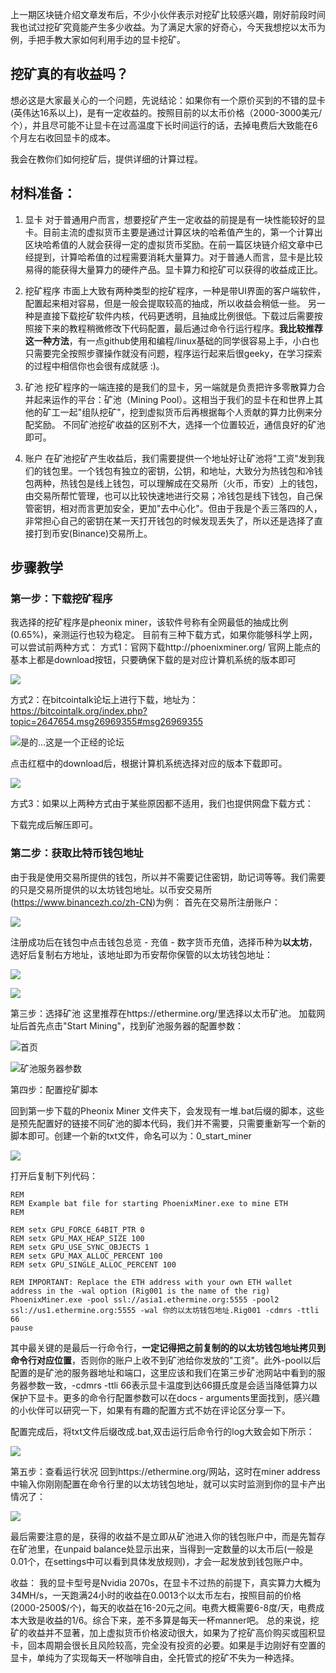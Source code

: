 上一期区块链介绍文章发布后，不少小伙伴表示对挖矿比较感兴趣，刚好前段时间我也试过挖矿究竟能产生多少收益。为了满足大家的好奇心，今天我想挖以太币为例，手把手教大家如何利用手边的显卡挖矿。

## 挖矿真的有收益吗？
想必这是大家最关心的一个问题，先说结论：如果你有一个原价买到的不错的显卡(英伟达16系以上)，是有一定收益的。按照目前的以太币价格（2000-3000美元/个），并且尽可能不让显卡在过高温度下长时间运行的话，去掉电费后大致能在6个月左右收回显卡的成本。

我会在教你们如何挖矿后，提供详细的计算过程。

## 材料准备：
1. 显卡
   对于普通用户而言，想要挖矿产生一定收益的前提是有一块性能较好的显卡。目前主流的虚拟货币主要是通过计算区块的哈希值产生的，第一个计算出区块哈希值的人就会获得一定的虚拟货币奖励。在前一篇区块链介绍文章中已经提到，计算哈希值的过程需要消耗大量算力。对于普通人而言，显卡是比较易得的能获得大量算力的硬件产品。显卡算力和挖矿可以获得的收益成正比。
2. 挖矿程序
   市面上大致有两种类型的挖矿程序，一种是带UI界面的客户端软件，配置起来相对容易，但是一般会提取较高的抽成，所以收益会稍低一些。
   另一种是直接下载挖矿软件内核，代码更透明，且抽成比例很低。下载过后需要按照接下来的教程稍微修改下代码配置，最后通过命令行运行程序。**我比较推荐这一种方法**，有一点github使用和编程/linux基础的同学很容易上手，小白也只需要完全按照步骤操作就没有问题，程序运行起来后很geeky，在学习探索的过程中相信你也会很有成就感 :)。

3. 矿池
   挖矿程序的一端连接的是我们的显卡，另一端就是负责把许多零散算力合并起来运作的平台：矿池（Mining Pool）。这相当于我们的显卡在和世界上其他的矿工一起"组队挖矿"，挖到虚拟货币后再根据每个人贡献的算力比例来分配奖励。
   不同矿池挖矿收益的区别不大，选择一个位置较近，通信良好的矿池即可。
4. 账户
   在矿池挖矿产生收益后，我们需要提供一个地址好让矿池将"工资"发到我们的钱包里。一个钱包有独立的密钥，公钥，和地址，大致分为热钱包和冷钱包两种，热钱包是线上钱包，可以理解成在交易所（火币，币安）上的钱包，由交易所帮忙管理，也可以比较快速地进行交易；冷钱包是线下钱包，自己保管密钥，相对而言更加安全，更加"去中心化"。但由于我是个丢三落四的人，非常担心自己的密钥在某一天打开钱包的时候发现丢失了，所以还是选择了直接打到币安(Binance)交易所上。

## 步骤教学
### 第一步：下载挖矿程序
我选择的挖矿程序是pheonix miner，该软件号称有全网最低的抽成比例(0.65%)，亲测运行也较为稳定。
目前有三种下载方式，如果你能够科学上网，可以尝试前两种方式：
方式1：官网下载http://phoenixminer.org/
官网上能点的基本上都是download按钮，只要确保下载的是对应计算机系统的版本即可


![](https://cdn.jsdelivr.net/gh/BulletTech2021/Pics/2021-6-20/1624201267936-1624201264(1).png)


方式2：在bitcointalk论坛上进行下载，地址为：https://bitcointalk.org/index.php?topic=2647654.msg26969355#msg26969355

![是的...这是一个正经的论坛](https://cdn.jsdelivr.net/gh/BulletTech2021/Pics/2021-6-20/1624199430976-image.png)

点击红框中的download后，根据计算机系统选择对应的版本下载即可。

![](https://cdn.jsdelivr.net/gh/BulletTech2021/Pics/2021-6-20/1624200296571-image.png)

方式3：如果以上两种方式由于某些原因都不适用，我们也提供网盘下载方式：

下载完成后解压即可。

### 第二步：获取比特币钱包地址

由于我是使用交易所提供的钱包，所以并不需要记住密钥，助记词等等。我们需要的只是交易所提供的以太坊钱包地址。以币安交易所(https://www.binancezh.co/zh-CN)为例：
首先在交易所注册账户：

![](https://cdn.jsdelivr.net/gh/BulletTech2021/Pics/2021-6-20/1624202098120-image.png)

注册成功后在钱包中点击钱包总览 - 充值 - 数字货币充值，选择币种为**以太坊**，选好后复制右方地址，该地址即为币安帮你保管的以太坊钱包地址：

![](https://cdn.jsdelivr.net/gh/BulletTech2021/Pics/2021-6-20/1624203043450-image.png)

![](https://cdn.jsdelivr.net/gh/BulletTech2021/Pics/2021-6-20/1624202944558-image.png)

第三步：选择矿池
这里推荐在https://ethermine.org/里选择以太币矿池。
加载网址后首先点击"Start Mining"，找到矿池服务器的配置参数：

![首页](https://cdn.jsdelivr.net/gh/BulletTech2021/Pics/2021-6-20/1624203296161-image.png)


![矿池服务器参数](https://cdn.jsdelivr.net/gh/BulletTech2021/Pics/2021-6-20/1624203427615-image.png)

第四步：配置挖矿脚本

回到第一步下载的Pheonix Miner 文件夹下，会发现有一堆.bat后缀的脚本，这些是预先配置好的链接不同矿池的脚本代码，我们并不需要，只需要重新写一个新的脚本即可。创建一个新的txt文件，命名可以为：0_start_miner

![](https://cdn.jsdelivr.net/gh/BulletTech2021/Pics/2021-6-20/1624204043440-image.png)

打开后复制下列代码：

```
REM
REM Example bat file for starting PhoenixMiner.exe to mine ETH
REM

REM setx GPU_FORCE_64BIT_PTR 0
REM setx GPU_MAX_HEAP_SIZE 100
REM setx GPU_USE_SYNC_OBJECTS 1
REM setx GPU_MAX_ALLOC_PERCENT 100
REM setx GPU_SINGLE_ALLOC_PERCENT 100

REM IMPORTANT: Replace the ETH address with your own ETH wallet address in the -wal option (Rig001 is the name of the rig)
PhoenixMiner.exe -pool ssl://asia1.ethermine.org:5555 -pool2 ssl://us1.ethermine.org:5555 -wal 你的以太坊钱包地址.Rig001 -cdmrs -ttli 66
pause
```
其中最关键的是最后一行命令行，**一定记得把之前复制的的以太坊钱包地址拷贝到命令行对应位置**，否则你的账户上收不到矿池给你发放的"工资"。此外-pool以后配置的是矿池的服务器地址和端口，这里应该和我们在第三步矿池网站中看到的服务器参数一致，-cdmrs -ttli 66表示显卡温度到达66摄氏度是会适当降低算力以保护下显卡。更多的命令行配置参数可以在docs - arguments里面找到，感兴趣的小伙伴可以研究一下，如果有有趣的配置方式不妨在评论区分享一下。

配置完成后，将txt文件后缀改成.bat,双击运行后命令行的log大致会如下所示：

![](https://cdn.jsdelivr.net/gh/BulletTech2021/Pics/2021-6-21/1624204861169-image.png)

第五步：查看运行状况
回到https://ethermine.org/网站，这时在miner address中输入你刚刚配置在命令行里的以太坊钱包地址，就可以实时监测到你的显卡产出情况了：

![](https://cdn.jsdelivr.net/gh/BulletTech2021/Pics/2021-6-21/1624205203624-1624205114(1).png)

最后需要注意的是，获得的收益不是立即从矿池进入你的钱包账户中，而是先暂存在矿池里，在unpaid balance处显示出来，当得到一定数量的以太币后(一般是0.01个，在settings中可以看到具体发放规则)，才会一起发放到钱包账户中。

收益：
我的显卡型号是Nvidia 2070s，在显卡不过热的前提下，真实算力大概为34MH/s，一天跑满24小时的收益在0.0013个以太币左右，按照目前的价格(2000-2500$/个)，每天的收益在16-20元之间。电费大概需要6-8度/天，电费成本大致是收益的1/6。综合下来，差不多算是每天一杯manner吧。
总的来说，挖矿的收益并不显著，加上虚拟货币价格波动很大，如果为了挖矿高价购买或囤积显卡，回本周期会很长且风险较高，完全没有投资的必要。如果是手边刚好有空置的显卡，单纯为了实现每天一杯咖啡自由，全托管式的挖矿不失为一种选择。

